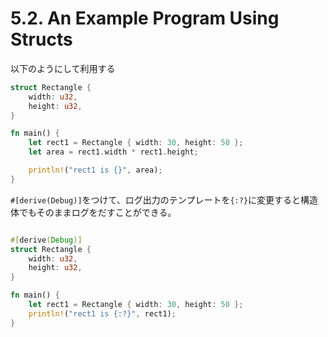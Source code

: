 # 5.2. An Example Program Using Structs

以下のようにして利用する

```rs
struct Rectangle {
    width: u32,
    height: u32,
}

fn main() {
    let rect1 = Rectangle { width: 30, height: 50 };
    let area = rect1.width * rect1.height;

    println!("rect1 is {}", area);
}
```

`#[derive(Debug)]`をつけて、ログ出力のテンプレートを`{:?}`に変更すると構造体でもそのままログをだすことができる。

```rs

#[derive(Debug)]
struct Rectangle {
    width: u32,
    height: u32,
}

fn main() {
    let rect1 = Rectangle { width: 30, height: 50 };
    println!("rect1 is {:?}", rect1);
}

```

